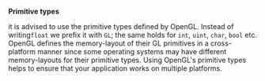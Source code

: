 **Primitive types**

 it is advised to use the primitive types defined by OpenGL. Instead of writing`float` we prefix it with `GL`; the same holds for `int`, `uint`, `char`, `bool` etc. OpenGL defines the memory-layout of their GL primitives in a cross-platform manner since some operating systems may have different memory-layouts for their primitive types. Using OpenGL's primitive types helps to ensure that your application works on multiple platforms.

